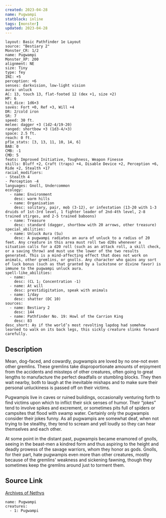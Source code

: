 ```yaml
---
created: 2023-04-28
name: Pugwampi
statblock: inline
tags: [monster]
updated: 2023-04-28
---
```

```statblock
layout: Basic Pathfinder 1e Layout
source: "Bestiary 2"
Monster_CR: 1/2
name: Pugwampi
Monster_XP: 200
alignment: NE
size: Tiny
type: fey
INI: +5
perception: +6
senses: darkvision, low-light vision
aura: unluck
AC: 13, touch 13, flat-footed 12 (dex +1, size +2)
HP: 6
hit_dice: 1d6+3
saves: Fort +0, Ref +3, Will +4
DR: 2/cold iron
SR: 7
speed: 30 ft.
melee: dagger +3 (1d2-4/19-20)
ranged: shortbow +3 (1d3-4/×3)
space: 2.5 ft.
reach: 0 ft.
pf1e_stats: [3, 13, 11, 10, 14, 6]
BAB: 0
CMB: -1
CMD: 5
feats: Improved Initiative, Toughness, Weapon Finesse
skills: Bluff +2, Craft (traps) +4, Disable Device +2, Perception +6, Ride +2, Stealth +17
racial_modifiers:
- Stealth 4
- Perception -4
languages: Gnoll, Undercommon
ecology:
  - name: Environment
    desc: warm hills
  - name: Organisation
    desc: solitary, pair, mob (3-12), or infestation (13-20 with 1-3 druids of 1st-3rd level, 1 fighter leader of 2nd-4th level, 2-8 trained stirges, and 2-5 trained baboons)
  - name: Treasure
    desc: standard (dagger, shortbow with 20 arrows, other treasure)
special_abilities:
  - name: Unluck Aura (Su)
    desc: A pugwampi radiates an aura of unluck to a radius of 20 feet. Any creature in this area must roll two d20s whenever a situation calls for a d20 roll (such as an attack roll, a skill check, or a saving throw) and must use the lower of the two results generated. This is a mind-affecting effect that does not work on animals, other gremlins, or gnolls. Any character who gains any sort of luck bonus (such as that granted by a luckstone or divine favor) is immune to the pugwampi unluck aura.
spell-like_abilities:
  - name:
    desc: (CL 1; Concentration -1)
  - name: At will
    desc: prestidigitation, speak with animals
  - name: 1/day
    desc: shatter (DC 10)
sources:
  - name: Bestiary 2
    desc: 144
  - name: Pathfinder No. 19: Howl of the Carrion King
    desc: 83
desc_short: As if the world’s most revolting lapdog had somehow learned to walk on its back legs, this sickly creature slinks forward carefully.
```
## Description
Mean, dog-faced, and cowardly, pugwampis are loved by no one-not even other gremlins. These gremlins take disproportionate amounts of enjoyment from the accidents and missteps of other creatures, often going to great lengths to manufacture the perfect deadfalls or stumbling blocks. They then wait nearby, both to laugh at the inevitable mishaps and to make sure their personal unluckiness is passed off on their victims.

Pugwampis live in caves or ruined buildings, occasionally venturing forth to find victims upon which to inflict their sick senses of humor. Their “jokes” tend to involve spikes and excrement, or sometimes pits full of spiders or campsites that flood with swamp water. Certainly only the pugwampis consider their jokes funny. As all pugwampis are somewhat deaf, when not trying to be stealthy, they tend to scream and yell loudly so they can hear themselves and each other.

At some point in the distant past, pugwampis became enamored of gnolls, seeing in the beast-men a kindred form and thus aspiring to the height and deadly prowess of the savage warriors, whom they honor as gods. Gnolls, for their part, hate pugwampis even more than other creatures, mostly because of the gremlins’ weakness and sickening fawning, though they sometimes keep the gremlins around just to torment them.
## Source Link
[Archives of Nethys](https://aonprd.com/MonsterDisplay.aspx?ItemName=Pugwampi)
```encounter-table
name: Pugwampi
creatures:
  - 1: Pugwampi
```
